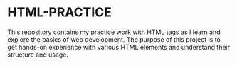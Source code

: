 # HTML-PRACTICE
This repository contains my practice work with HTML tags as I learn and explore the basics of web development. The purpose of this project is to get hands-on experience with various HTML elements and understand their structure and usage.

